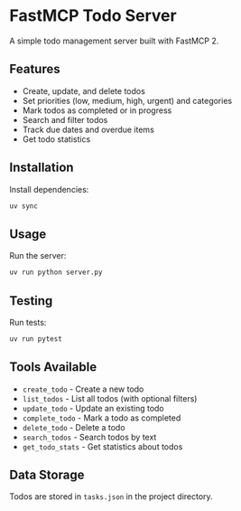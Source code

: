 # FastMCP Todo Server

A simple todo management server built with FastMCP 2.

## Features

- Create, update, and delete todos
- Set priorities (low, medium, high, urgent) and categories
- Mark todos as completed or in progress
- Search and filter todos
- Track due dates and overdue items
- Get todo statistics

## Installation

Install dependencies:
```bash
uv sync
```

## Usage

Run the server:

```bash
uv run python server.py
```

## Testing

Run tests:

```bash
uv run pytest
```

## Tools Available

- `create_todo` - Create a new todo
- `list_todos` - List all todos (with optional filters)
- `update_todo` - Update an existing todo
- `complete_todo` - Mark a todo as completed
- `delete_todo` - Delete a todo
- `search_todos` - Search todos by text
- `get_todo_stats` - Get statistics about todos

## Data Storage

Todos are stored in `tasks.json` in the project directory.
